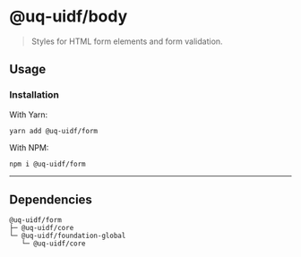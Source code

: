 # @uq-uidf/body

> Styles for HTML form elements and form validation.

## Usage

### Installation

With Yarn:
```shell
yarn add @uq-uidf/form
```

With NPM:
```shell
npm i @uq-uidf/form
```

---

## Dependencies

```shell
@uq-uidf/form
├─ @uq-uidf/core
└─ @uq-uidf/foundation-global
   └─ @uq-uidf/core
```
